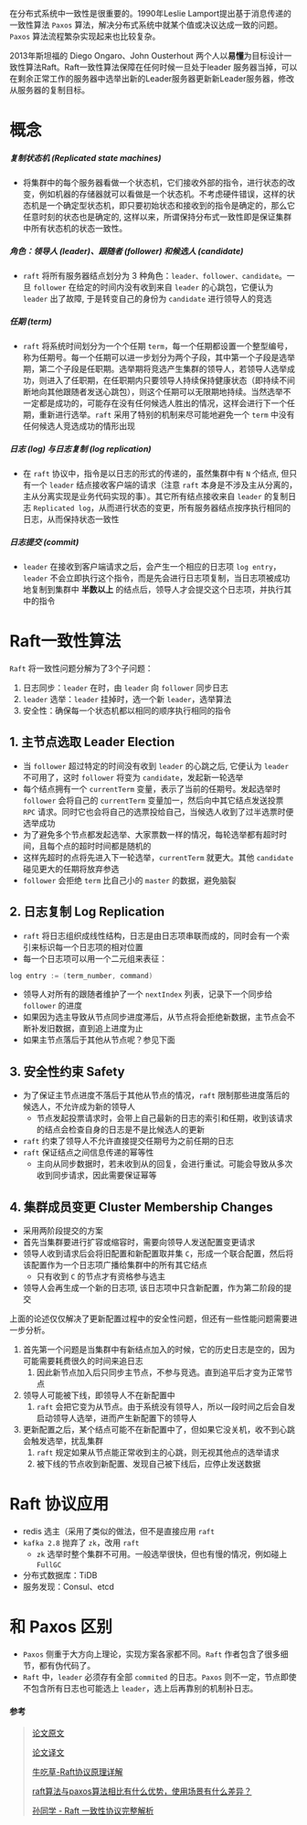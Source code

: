 在分布式系统中一致性是很重要的。1990年Leslie Lamport提出基于消息传递的一致性算法 `Paxos` 算法，解决分布式系统中就某个值或决议达成一致的问题。`Paxos` 算法流程繁杂实现起来也比较复杂。

2013年斯坦福的 Diego Ongaro、John Ousterhout 两个人以**易懂**为目标设计一致性算法Raft。Raft一致性算法保障在任何时候一旦处于leader 服务器当掉，可以在剩余正常工作的服务器中选举出新的Leader服务器更新新Leader服务器，修改从服务器的复制目标。





# 概念

##### 复制状态机 (Replicated state machines)

- 将集群中的每个服务器看做一个状态机，它们接收外部的指令，进行状态的改变，例如机器的存储器就可以看做是一个状态机。不考虑硬件错误，这样的状态机是一个确定型状态机，即只要初始状态和接收到的指令是确定的，那么它任意时刻的状态也是确定的, 这样以来，所谓保持分布式一致性即是保证集群中所有状态机的状态一致性。

##### 角色：领导人 (leader)、跟随者 (follower) 和候选人 (candidate)

- `raft` 将所有服务器结点划分为 3 种角色：`leader、follower、candidate`。一旦 `follower` 在给定的时间内没有收到来自 `leader` 的心跳包，它便认为 `leader` 出了故障, 于是转变自己的身份为 `candidate` 进行领导人的竞选

##### 任期 (term)

- `raft` 将系统时间划分为一个个任期 `term`，每一个任期都设置一个整型编号，称为任期号。每一个任期可以进一步划分为两个子段，其中第一个子段是选举期，第二个子段是任职期。选举期将竞选产生集群的领导人，若领导人选举成功，则进入了任职期，在任职期内只要领导人持续保持健康状态（即持续不间断地向其他跟随者发送心跳包），则这个任期可以无限期地持续。当然选举不一定都是成功的，可能存在没有任何候选人胜出的情况，这样会进行下一个任期，重新进行选举。`raft` 采用了特别的机制来尽可能地避免一个 `term` 中没有任何候选人竞选成功的情形出现

##### 日志 (log) 与日志复制 (log replication)

- 在 `raft` 协议中，指令是以日志的形式的传递的，虽然集群中有 `N` 个结点, 但只有一个 `leader` 结点接收客户端的请求（注意 `raft` 本身是不涉及主从分离的，主从分离实现是业务代码实现的事）。其它所有结点接收来自 `leader` 的复制日志 `Replicated log`，从而进行状态的变更，所有服务器结点按序执行相同的日志，从而保持状态一致性

##### 日志提交 (commit)

- `leader` 在接收到客户端请求之后，会产生一个相应的日志项 `log entry`，`leader` 不会立即执行这个指令，而是先会进行日志项复制，当日志项被成功地复制到集群中 **半数以上** 的结点后，领导人才会提交这个日志项，并执行其中的指令





# Raft一致性算法

`Raft` 将一致性问题分解为了3个子问题：

1. 日志同步：`leader` 在时，由 `leader` 向 `follower` 同步日志
2. `leader` 选举：`leader` 挂掉时，选一个新 `leader`，选举算法
3. 安全性：确保每一个状态机都以相同的顺序执行相同的指令



## 1. 主节点选取 Leader Election

- 当 `follower` 超过特定的时间没有收到 `leader` 的心跳之后, 它便认为 `leader` 不可用了，这时 `follower` 将变为 `candidate`，发起新一轮选举
- 每个结点拥有一个 `currentTerm` 变量，表示了当前的任期号。发起选举时 `follower` 会将自己的 `currentTerm` 变量加一，然后向中其它结点发送投票 `RPC` 请求。同时它也会将自己的选票投给自己，当候选人收到了过半选票时便选举成功
- 为了避免多个节点都发起选举、大家票数一样的情况，每轮选举都有超时时间，且每个点的超时时间都是随机的
- 这样先超时的点将先进入下一轮选举，`currentTerm` 就更大。其他 `candidate` 碰见更大的任期将放弃参选
- `follower` 会拒绝 `term` 比自己小的 `master` 的数据，避免脑裂



## 2. 日志复制 Log Replication

- `raft` 将日志组织成线性结构，日志是由日志项串联而成的，同时会有一个索引来标识每一个日志项的相对位置
- 每一个日志项可以用一个二元组来表征：

```go
log entry := (term_number, command)
```

- 领导人对所有的跟随者维护了一个 `nextIndex` 列表，记录下一个同步给 `follower` 的进度
- 如果因为选主导致从节点同步进度滞后，从节点将会拒绝新数据，主节点会不断补发旧数据，直到追上进度为止
- 如果主节点落后于其他从节点呢？参见下面



## 3. 安全性约束 Safety

- 为了保证主节点进度不落后于其他从节点的情况，`raft` 限制那些进度落后的候选人，不允许成为新的领导人
    - 节点发起投票请求时，会带上自己最新的日志的索引和任期，收到该请求的结点会检查自身的日志是不是比候选人的更新
- `raft` 约束了领导人不允许直接提交任期号为之前任期的日志
- `raft` 保证结点之间信息传递的幂等性
    - 主向从同步数据时，若未收到从的回复，会进行重试。可能会导致从多次收到同步请求，因此需要保证幂等





## 4. 集群成员变更 Cluster Membership Changes

- 采用两阶段提交的方案
- 首先当集群要进行扩容或缩容时，需要向领导人发送配置变更请求
- 领导人收到请求后会将旧配置和新配置取并集 `C`，形成一个联合配置，然后将该配置作为一个日志项广播给集群中的所有其它结点
    - 只有收到 `C` 的节点才有资格参与选主
- 领导人会再生成一个新的日志项, 该日志项中只含新配置，作为第二阶段的提交



上面的论述仅仅解决了更新配置过程中的安全性问题，但还有一些性能问题需要进一步分析。

1. 首先第一个问题是当集群中有新结点加入的时候，它的历史日志是空的，因为可能需要耗费很久的时间来追日志
    1. 因此新节点加入后只同步主节点，不参与竞选。直到追平后才变为正常节点
2. 领导人可能被下线，即领导人不在新配置中
    1. `raft` 会把它变为从节点。由于系统没有领导人，所以一段时间之后会自发启动领导人选举，进而产生新配置下的领导人
3. 更新配置之后，某个结点可能不在新配置中了，但如果它没关机，收不到心跳会触发选举，扰乱集群
    1. `raft` 规定如果从节点能正常收到主的心跳，则无视其他点的选举请求
    2. 被下线的节点收到新配置、发现自己被下线后，应停止发送数据





# Raft 协议应用

- redis 选主（采用了类似的做法，但不是直接应用 `raft`
- `kafka 2.8` 抛弃了 `zk`，改用 `raft`
  - `zk` 选举时整个集群不可用。一般选举很快，但也有慢的情况，例如碰上 `FullGC`
- 分布式数据库：TiDB
- 服务发现：Consul、etcd





# 和 Paxos 区别

- `Paxos` 侧重于大方向上理论，实现方案各家都不同。`Raft` 作者包含了很多细节，都有伪代码了。
- `Raft` 中，`leader` 必须存有全部 `commited` 的日志。`Paxos` 则不一定，节点即使不包含所有日志也可能选上 `leader`，选上后再靠别的机制补日志。





#### 参考

> [论文原文](https://raft.github.io/raft.pdf)
>
> [论文译文](https://docs.qq.com/doc/DY0VxSkVGWHFYSlZJ)
>
> [牛吃草-Raft协议原理详解](https://zhuanlan.zhihu.com/p/91288179)
>
> [raft算法与paxos算法相比有什么优势，使用场景有什么差异？](https://www.zhihu.com/question/36648084)
>
> [孙同学 - Raft 一致性协议完整解析](https://zhuanlan.zhihu.com/p/404786050)

